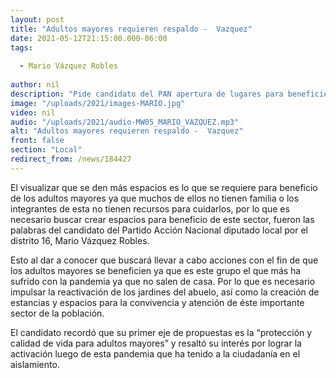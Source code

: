 ```yaml
---
layout: post
title: "Adultos mayores requieren respaldo -  Vazquez"
date: 2021-05-12T21:15:00.000-06:00
tags:
  
  - Mario Vázquez Robles
  
author: nil
description: "Pide candidato del PAN apertura de lugares para beneficio de este sector."
image: "/uploads/2021/images-MARIO.jpg"
video: nil
audio: "/uploads/2021/audio-MW05_MARIO_VAZQUEZ.mp3"
alt: "Adultos mayores requieren respaldo -  Vazquez"
front: false
section: "Local"
redirect_from: /news/184427
---
```


El visualizar que se den más espacios es lo que se requiere para beneficio de los adultos mayores ya que muchos de ellos no tienen familia o los integrantes de esta no tienen recursos para cuidarlos, por lo que es necesario buscar crear espacios para beneficio de este sector, fueron las palabras del candidato del Partido Acción Nacional diputado local por el distrito 16, Mario Vázquez Robles.

Esto al dar a conocer que buscará llevar a cabo acciones con el fin de que los adultos mayores se beneficien ya que es este grupo el que más ha sufrido con la pandemia ya que no salen de casa. Por lo que es necesario impulsar la reactivación de los jardines del abuelo, así como la creación de estancias y espacios para la convivencia y atención de éste importante sector de la población. 

El candidato recordó que su primer eje de propuestas es la “protección y calidad de vida para adultos mayores” y resaltó su interés por lograr la activación luego de esta pandemia que ha tenido a la ciudadanía en el aislamiento. 
